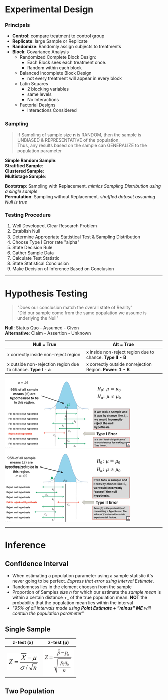 # Experimental Design
### Principals
* **Control**: compare treatment to control group
* **Replicate**: large Sample or Replicate
* **Randomize**: Randomly assign subjects to treatments
* **Block**: Covariance Analysis
  + Randomized Complete Block Design:
    + Each Block sees each treatment once.
    + Random within each block
  + Balanced Incomplete Block Design
    + not every treatment will appear in every block
  + Latin Squares
    + 2 blocking variables
    + same levels
    + No Interactions
  + Factorial Designs
    + Interactions Considered

### Sampling
> If Sampling of sample size **n** is RANDOM, then the sample is UNBIASED & REPRESENTATIVE of the population. \
Thus, any results based on the sample can GENERALIZE to the population parameter

**Simple Random Sample**:\
**Stratified Sample**:\
**Clustered Sample**:\
**Multistage Sample**:

**Bootstrap**: Sampling with Replacement. *mimics Sampling Distribution using a single sample*\
**Permutation**: Sampling without Replacement. _shuffled dataset assuming Null is true_


### Testing Procedure
1. Well Developed, Clear Research Problem
2. Establish Null
3. Determine Appropriate Statistical Test & Sampling Distribution
4. Choose Type I Error rate "alpha"
5. State Decision Rule
6. Gather Sample Data
7. Calculate Test Statistic
8. State Statistical Conclusion
9. Make Decision of Inference Based on Conclusion

---

# Hypothesis Testing
> "Does our conclusion match the overall state of Reality"\
"Did our sample come from the same population we assume is underlying the Null"

**Null**: Status Quo - Assumed - Given\
**Alternative**: Claim - Assertion - Unknown

Null = True | Alt = True
 --- | ---
x correctly inside non-reject region | x inside non-reject region due to chance. **Type II - B**
x outside non-rejection region due to chance. **Type I - a** | x correctly outside nonrejection Region. **Power: 1 - B**

<p float="left">
  <img src="Images/TYPE1.PNG" width="400" />
  <img src="Images/TYPE2.PNG" width="400" />
</p>

---

# Inference

## Confidence Interval
* When estimating a population parameter using a sample statistic it's never going to be perfect. _Express that error using Interval Estimate_.
* Randomness lies in the element choosen from the sample
* Proportion of Samples _size n_ for which our estimate the _sample mean_ is within a certain distance +_ of the true population mean. **NOT** the probability that the population mean lies within the interval
* _"95% of all intervals made using **Point Estimate + "minus" ME** will contain the population parameter"_

## Single Sample

z-test (x) | z-test (p)
--- | ---
<img src="Images/ztestx.PNG" width="100"> | <img src="Images/ztestp.PNG" width="100">

## Two Population
